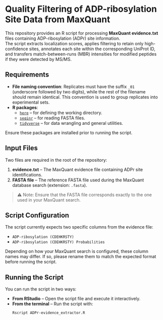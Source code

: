 # Quality Filtering of ADP-ribosylation Site Data from MaxQuant

This repository provides an R script for processing **MaxQuant evidence.txt** files containing ADP-ribosylation (ADPr) site information.  
The script extracts localization scores, applies filtering to retain only high-confidence sites, annotates each site within the corresponding UniProt ID, and transfers match-between-runs (MBR) intensities for modified peptides if they were detected by MS/MS.

## Requirements

- **File naming convention**: Replicates must have the suffix `_01` (underscore followed by two digits), while the rest of the filename should remain identical. This convention is used to group replicates into experimental sets.  
- **R packages**:
  - [`here`](https://CRAN.R-project.org/package=here) – for defining the working directory.  
  - [`seqinr`](https://CRAN.R-project.org/package=seqinr) – for reading FASTA files.  
  - [`tidyverse`](https://www.tidyverse.org/) – for data wrangling and general utilities.  

Ensure these packages are installed prior to running the script.

## Input Files

Two files are required in the root of the repository:  

1. **evidence.txt** – The MaxQuant evidence file containing ADPr site identifications.  
2. **FASTA file** – The reference FASTA file used during the MaxQuant database search (extension: `.fasta`).  

> ⚠️ Note: Ensure that the FASTA file corresponds exactly to the one used in your MaxQuant search.

## Script Configuration

The script currently expects two specific columns from the evidence file:  

- `ADP-ribosylation (CDEHKRSTY)`  
- `ADP-ribosylation (CDEHKRSTY) Probabilities`  

Depending on how your MaxQuant search is configured, these column names may differ. If so, please rename them to match the expected format before running the script.

## Running the Script

You can run the script in two ways:  

- **From RStudio** – Open the script file and execute it interactively.  
- **From the terminal** – Run the script with:  
  ```bash
  Rscript ADPr-evidence_extractor.R
